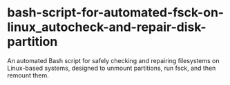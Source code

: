 # bash-script-for-automated-fsck-on-linux_autocheck-and-repair-disk-partition
An automated Bash script for safely checking and repairing filesystems on Linux-based systems, designed to unmount partitions, run fsck, and then remount them.
